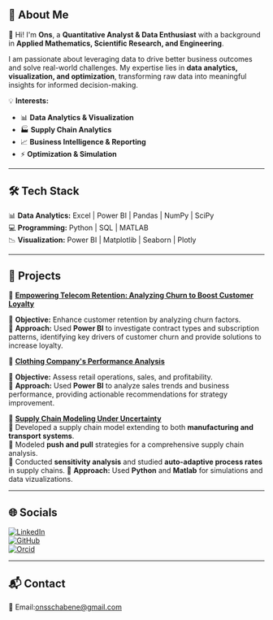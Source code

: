## 💫 About Me  
👋 Hi! I'm **Ons**, a **Quantitative Analyst & Data Enthusiast** with a background in **Applied Mathematics, Scientific Research, and Engineering**.  

I am passionate about leveraging data to drive better business outcomes and solve real-world challenges. My expertise lies in **data analytics, visualization, and optimization**, transforming raw data into meaningful insights for informed decision-making.  

💡 **Interests:**  
- 📊 **Data Analytics & Visualization**  
- 🏭 **Supply Chain Analytics**  
- 📈 **Business Intelligence & Reporting**  
- ⚡ **Optimization & Simulation**  

---

## 🛠️ Tech Stack  
📊 **Data Analytics:** Excel | Power BI | Pandas | NumPy | SciPy  
💻 **Programming:** Python | SQL | MATLAB  
📉 **Visualization:** Power BI | Matplotlib | Seaborn | Plotly  

---

## 🚀 Projects  

🔹 [**Empowering Telecom Retention: Analyzing Churn to Boost Customer Loyalty**](https://github.com/OnsChaabene/Empowering-Telecom-Retention_-Analyzing-Churn-to-Boost-Customer-Loyalty) 

📌 **Objective:** Enhance customer retention by analyzing churn factors.  
📌 **Approach:** Used **Power BI** to investigate contract types and subscription patterns, identifying key drivers of customer churn and provide solutions to increase loyalty.  

🔹 [**Clothing Company's Performance Analysis**](https://github.com/OnsChaabene/A-Comprehensive-Analysis-of-a-Clothing-Company-s-Performance) 

📌 **Objective:** Assess retail operations, sales, and profitability.  
📌 **Approach:** Used **Power BI** to analyze sales trends and business performance, providing actionable recommendations for strategy improvement.  

🔹 **[Supply Chain Modeling Under Uncertainty](https://repository.kaust.edu.sa/items/2815e18e-f308-4a1b-8f8f-3c54fee289a0)**  
📌 Developed a supply chain model extending to both **manufacturing and transport systems**.  
📌 Modeled **push and pull** strategies for a comprehensive supply chain analysis.  
📌 Conducted **sensitivity analysis** and studied **auto-adaptive process rates** in supply chains. 
📌 **Approach:** Used **Python** and **Matlab** for simulations and data vizualizations.

---

## 🌐 Socials  
[![LinkedIn](https://img.shields.io/badge/LinkedIn-%230077B5.svg?logo=linkedin&logoColor=white)](https://www.linkedin.com/in/ons-chaabene/)  
[![GitHub](https://img.shields.io/badge/GitHub-181717?logo=github&logoColor=white)](https://github.com/OnsChaabene)  
[![Orcid](https://img.shields.io/badge/Orcid-A6CE39?logo=orcid&logoColor=white)](https://orcid.org/0009-0009-7449-0739)  


---

## 📬 Contact  
📧 Email:onsschabene@gmail.com
